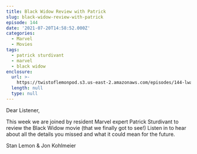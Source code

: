 ```yaml
---
title: Black Widow Review with Patrick
slug: black-widow-review-with-patrick
episode: 144
date: '2021-07-20T14:58:52.000Z'
categories:
  - Marvel
  - Movies
tags:
  - patrick sturdivant
  - marvel
  - black widow
enclosure:
  url: >-
    https://twistoflemonpod.s3.us-east-2.amazonaws.com/episodes/144-lwatol-20210720.mp3
  length: null
  type: null
---
```


Dear Listener,

This week we are joined by resident Marvel expert Patrick Sturdivant to review the Black Widow movie (that we finally got to see!) Listen in to hear about all the details you missed and what it could mean for the future.

Stan Lemon & Jon Kohlmeier
